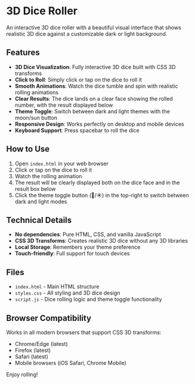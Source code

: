# 3D Dice Roller

An interactive 3D dice roller with a beautiful visual interface that shows realistic 3D dice against a customizable dark or light background.

## Features

- **3D Dice Visualization**: Fully interactive 3D dice built with CSS 3D transforms
- **Click to Roll**: Simply click or tap on the dice to roll it
- **Smooth Animations**: Watch the dice tumble and spin with realistic rolling animations
- **Clear Results**: The dice lands on a clear face showing the rolled number, with the result displayed below
- **Theme Toggle**: Switch between dark and light themes with the moon/sun button
- **Responsive Design**: Works perfectly on desktop and mobile devices
- **Keyboard Support**: Press spacebar to roll the dice

## How to Use

1. Open `index.html` in your web browser
2. Click or tap on the dice to roll it
3. Watch the rolling animation
4. The result will be clearly displayed both on the dice face and in the result box below
5. Click the theme toggle button (🌙/☀️) in the top-right to switch between dark and light modes

## Technical Details

- **No dependencies**: Pure HTML, CSS, and vanilla JavaScript
- **CSS 3D Transforms**: Creates realistic 3D dice without any 3D libraries
- **Local Storage**: Remembers your theme preference
- **Touch-friendly**: Full support for touch devices

## Files

- `index.html` - Main HTML structure
- `styles.css` - All styling and 3D dice design
- `script.js` - Dice rolling logic and theme toggle functionality

## Browser Compatibility

Works in all modern browsers that support CSS 3D transforms:
- Chrome/Edge (latest)
- Firefox (latest)
- Safari (latest)
- Mobile browsers (iOS Safari, Chrome Mobile)

Enjoy rolling!
